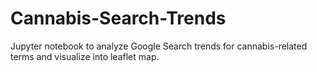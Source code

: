 # Cannabis-Search-Trends
Jupyter notebook to analyze Google Search trends for cannabis-related terms and visualize into leaflet map.
